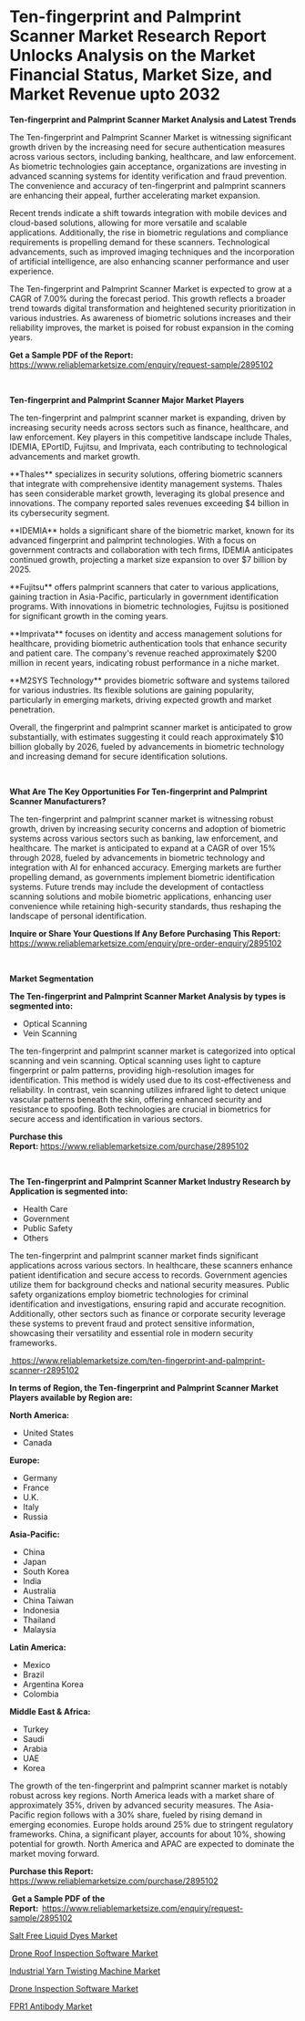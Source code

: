 <p><h1>Ten-fingerprint and Palmprint Scanner Market Research Report Unlocks Analysis on the Market Financial Status, Market Size, and Market Revenue upto 2032</h1></p><p><strong>Ten-fingerprint and Palmprint Scanner Market Analysis and Latest Trends</strong></p>
<p><p>The Ten-fingerprint and Palmprint Scanner Market is witnessing significant growth driven by the increasing need for secure authentication measures across various sectors, including banking, healthcare, and law enforcement. As biometric technologies gain acceptance, organizations are investing in advanced scanning systems for identity verification and fraud prevention. The convenience and accuracy of ten-fingerprint and palmprint scanners are enhancing their appeal, further accelerating market expansion.</p><p>Recent trends indicate a shift towards integration with mobile devices and cloud-based solutions, allowing for more versatile and scalable applications. Additionally, the rise in biometric regulations and compliance requirements is propelling demand for these scanners. Technological advancements, such as improved imaging techniques and the incorporation of artificial intelligence, are also enhancing scanner performance and user experience.</p><p>The Ten-fingerprint and Palmprint Scanner Market is expected to grow at a CAGR of 7.00% during the forecast period. This growth reflects a broader trend towards digital transformation and heightened security prioritization in various industries. As awareness of biometric solutions increases and their reliability improves, the market is poised for robust expansion in the coming years.</p></p>
<p><strong>Get a Sample PDF of the Report:&nbsp;</strong> <a href="https://www.reliablemarketsize.com/enquiry/request-sample/2895102?utm_campaign=2034&utm_medium=2&utm_source=Github&utm_content=ia&utm_term=15032025&utm_id=ten-fingerprint-and-palmprint-scanner">https://www.reliablemarketsize.com/enquiry/request-sample/2895102</a></p>
<p>&nbsp;</p>
<p><strong>Ten-fingerprint and Palmprint Scanner Major Market Players</strong></p>
<p><p>The ten-fingerprint and palmprint scanner market is expanding, driven by increasing security needs across sectors such as finance, healthcare, and law enforcement. Key players in this competitive landscape include Thales, IDEMIA, EPortID, Fujitsu, and Imprivata, each contributing to technological advancements and market growth.</p><p>**Thales** specializes in security solutions, offering biometric scanners that integrate with comprehensive identity management systems. Thales has seen considerable market growth, leveraging its global presence and innovations. The company reported sales revenues exceeding $4 billion in its cybersecurity segment.</p><p>**IDEMIA** holds a significant share of the biometric market, known for its advanced fingerprint and palmprint technologies. With a focus on government contracts and collaboration with tech firms, IDEMIA anticipates continued growth, projecting a market size expansion to over $7 billion by 2025.</p><p>**Fujitsu** offers palmprint scanners that cater to various applications, gaining traction in Asia-Pacific, particularly in government identification programs. With innovations in biometric technologies, Fujitsu is positioned for significant growth in the coming years.</p><p>**Imprivata** focuses on identity and access management solutions for healthcare, providing biometric authentication tools that enhance security and patient care. The company's revenue reached approximately $200 million in recent years, indicating robust performance in a niche market.</p><p>**M2SYS Technology** provides biometric software and systems tailored for various industries. Its flexible solutions are gaining popularity, particularly in emerging markets, driving expected growth and market penetration.</p><p>Overall, the fingerprint and palmprint scanner market is anticipated to grow substantially, with estimates suggesting it could reach approximately $10 billion globally by 2026, fueled by advancements in biometric technology and increasing demand for secure identification solutions.</p></p>
<p>&nbsp;</p>
<p><strong>What Are The Key Opportunities For Ten-fingerprint and Palmprint Scanner Manufacturers?</strong></p>
<p><p>The ten-fingerprint and palmprint scanner market is witnessing robust growth, driven by increasing security concerns and adoption of biometric systems across various sectors such as banking, law enforcement, and healthcare. The market is anticipated to expand at a CAGR of over 15% through 2028, fueled by advancements in biometric technology and integration with AI for enhanced accuracy. Emerging markets are further propelling demand, as governments implement biometric identification systems. Future trends may include the development of contactless scanning solutions and mobile biometric applications, enhancing user convenience while retaining high-security standards, thus reshaping the landscape of personal identification.</p></p>
<p><strong>Inquire or Share Your Questions If Any Before Purchasing This Report:</strong> <a href="https://www.reliablemarketsize.com/enquiry/pre-order-enquiry/2895102?utm_campaign=2034&utm_medium=2&utm_source=Github&utm_content=ia&utm_term=15032025&utm_id=ten-fingerprint-and-palmprint-scanner">https://www.reliablemarketsize.com/enquiry/pre-order-enquiry/2895102</a></p>
<p>&nbsp;</p>
<p><strong>Market Segmentation</strong></p>
<p><strong>The Ten-fingerprint and Palmprint Scanner Market Analysis by types is segmented into:</strong></p>
<p><ul><li>Optical Scanning</li><li>Vein Scanning</li></ul></p>
<p><p>The ten-fingerprint and palmprint scanner market is categorized into optical scanning and vein scanning. Optical scanning uses light to capture fingerprint or palm patterns, providing high-resolution images for identification. This method is widely used due to its cost-effectiveness and reliability. In contrast, vein scanning utilizes infrared light to detect unique vascular patterns beneath the skin, offering enhanced security and resistance to spoofing. Both technologies are crucial in biometrics for secure access and identification in various sectors.</p></p>
<p><strong>Purchase this Report:&nbsp;</strong><a href="https://www.reliablemarketsize.com/purchase/2895102?utm_campaign=2034&utm_medium=2&utm_source=Github&utm_content=ia&utm_term=15032025&utm_id=ten-fingerprint-and-palmprint-scanner">https://www.reliablemarketsize.com/purchase/2895102</a></p>
<p>&nbsp;</p>
<p><strong>The Ten-fingerprint and Palmprint Scanner Market Industry Research by Application is segmented into:</strong></p>
<p><ul><li>Health Care</li><li>Government</li><li>Public Safety</li><li>Others</li></ul></p>
<p><p>The ten-fingerprint and palmprint scanner market finds significant applications across various sectors. In healthcare, these scanners enhance patient identification and secure access to records. Government agencies utilize them for background checks and national security measures. Public safety organizations employ biometric technologies for criminal identification and investigations, ensuring rapid and accurate recognition. Additionally, other sectors such as finance or corporate security leverage these systems to prevent fraud and protect sensitive information, showcasing their versatility and essential role in modern security frameworks.</p></p>
<p><a href="https://www.reliablemarketsize.com/ten-fingerprint-and-palmprint-scanner-r2895102?utm_campaign=2034&utm_medium=2&utm_source=Github&utm_content=ia&utm_term=15032025&utm_id=ten-fingerprint-and-palmprint-scanner">&nbsp;https://www.reliablemarketsize.com/ten-fingerprint-and-palmprint-scanner-r2895102</a></p>
<p><strong>In terms of Region, the Ten-fingerprint and Palmprint Scanner Market Players available by Region are:</strong></p>
<p>
    <p> <strong> North America: </strong>
        <ul>
            <li>United States</li>
            <li>Canada</li>
        </ul>
        </p> 
    <p> <strong> Europe: </strong>
        <ul>
            <li>Germany</li>
            <li>France</li>
            <li>U.K.</li>
            <li>Italy</li>
            <li>Russia</li>
        </ul>
        </p> 
    <p> <strong> Asia-Pacific: </strong>
        <ul>
            <li>China</li>
            <li>Japan</li>
            <li>South Korea</li>
            <li>India</li>
            <li>Australia</li>
            <li>China Taiwan</li>
            <li>Indonesia</li>
            <li>Thailand</li>
            <li>Malaysia</li>
        </ul>
        </p> 
    <p> <strong> Latin America: </strong>
        <ul>
            <li>Mexico</li>
            <li>Brazil</li>
            <li>Argentina Korea</li>
            <li>Colombia</li>
        </ul>
        </p> 
    <p> <strong> Middle East & Africa: </strong>
        <ul>
            <li>Turkey</li>
            <li>Saudi</li>
            <li>Arabia</li>
            <li>UAE</li>
            <li>Korea</li>
        </ul>
    </p>
    </p>
<p><p>The growth of the ten-fingerprint and palmprint scanner market is notably robust across key regions. North America leads with a market share of approximately 35%, driven by advanced security measures. The Asia-Pacific region follows with a 30% share, fueled by rising demand in emerging economies. Europe holds around 25% due to stringent regulatory frameworks. China, a significant player, accounts for about 10%, showing potential for growth. North America and APAC are expected to dominate the market moving forward.</p></p>
<p><strong>Purchase this Report: </strong><a href="https://www.reliablemarketsize.com/purchase/2895102?utm_campaign=2034&utm_medium=2&utm_source=Github&utm_content=ia&utm_term=15032025&utm_id=ten-fingerprint-and-palmprint-scanner">https://www.reliablemarketsize.com/purchase/2895102</a></p>
<p>&nbsp;<strong>Get a Sample PDF of the Report:&nbsp;&nbsp;</strong><a href="https://www.reliablemarketsize.com/enquiry/request-sample/2895102?utm_campaign=2034&utm_medium=2&utm_source=Github&utm_content=ia&utm_term=15032025&utm_id=ten-fingerprint-and-palmprint-scanner">https://www.reliablemarketsize.com/enquiry/request-sample/2895102</a></p>
<p><strong></strong></p>
<p><p><a href="https://github.com/frisknaomizg/Market-Research-Report-List-1/blob/main/salt-free-liquid-dyes-market.md?utm_campaign=2034&utm_medium=2&utm_source=Github&utm_content=ia&utm_term=15032025&utm_id=ten-fingerprint-and-palmprint-scanner">Salt Free Liquid Dyes Market</a></p><p><a href="https://github.com/kaganalcinwv/Market-Research-Report-List-1/blob/main/drone-roof-inspection-software-market.md?utm_campaign=2034&utm_medium=2&utm_source=Github&utm_content=ia&utm_term=15032025&utm_id=ten-fingerprint-and-palmprint-scanner">Drone Roof Inspection Software Market</a></p><p><a href="https://github.com/szaszgrychkq/Market-Research-Report-List-1/blob/main/industrial-yarn-twisting-machine-market.md?utm_campaign=2034&utm_medium=2&utm_source=Github&utm_content=ia&utm_term=15032025&utm_id=ten-fingerprint-and-palmprint-scanner">Industrial Yarn Twisting Machine Market</a></p><p><a href="https://github.com/laconiioba3/Market-Research-Report-List-1/blob/main/drone-inspection-software-market.md?utm_campaign=2034&utm_medium=2&utm_source=Github&utm_content=ia&utm_term=15032025&utm_id=ten-fingerprint-and-palmprint-scanner">Drone Inspection Software Market</a></p><p><a href="https://github.com/janustabarf2/Market-Research-Report-List-1/blob/main/fpr1-antibody-market.md?utm_campaign=2034&utm_medium=2&utm_source=Github&utm_content=ia&utm_term=15032025&utm_id=ten-fingerprint-and-palmprint-scanner">FPR1 Antibody Market</a></p></p>